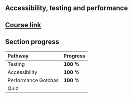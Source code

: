 ## Accessibility, testing and performance

## [Course link](https://developer.android.com/courses/pathways/jetpack-compose-for-android-developers-4)

## Section progress

| Pathway             | Progress  |
|:--------------------|:----------|
| Testing             | **100 %** |
| Accessibility       | **100 %** |
| Performance Gotchas | **100 %** |
| Quiz                |           |
